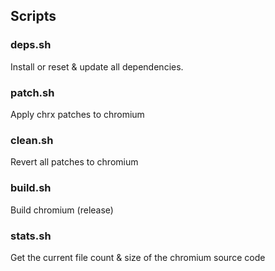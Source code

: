 ## Scripts

### deps.sh
Install or reset & update all dependencies.

### patch.sh
Apply chrx patches to chromium

### clean.sh
Revert all patches to chromium

### build.sh
Build chromium (release)

### stats.sh

Get the current file count & size of the chromium source code